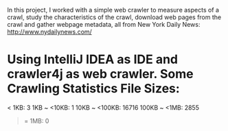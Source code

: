 In this project, I worked with a simple web crawler to measure aspects of a crawl, study the
characteristics of the crawl, download web pages from the crawl and gather webpage metadata, all
from New York Daily News: http://www.nydailynews.com/

Using IntelliJ IDEA as IDE and crawler4j as web crawler.
Some Crawling Statistics
File Sizes:
===========
< 1KB: 3
1KB ~ <10KB: 1
10KB ~ <100KB: 16716
100KB ~ <1MB: 2855
>= 1MB: 0
